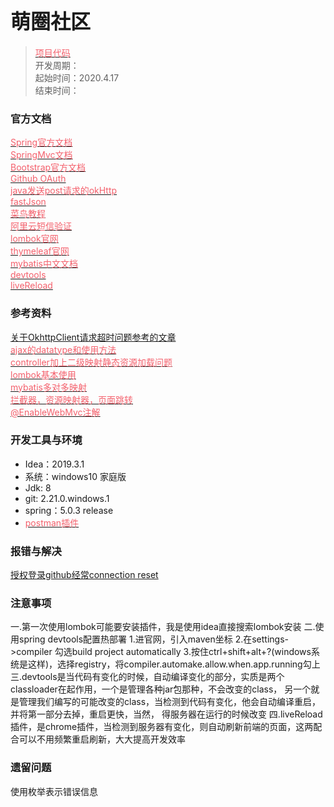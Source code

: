 # <font size=6>萌圈社区</font> #

> [<font color=#F4606C>项目代码</font>](https://github.com/iwishing/ccCommunity)  
> 开发周期：  
> 起始时间：2020.4.17  
> 结束时间：  
### 官方文档
[<font color=#F4606C>Spring官方文档</font>](https://spring.io/guides)  
[<font color=#F4606C>SpringMvc文档</font>](https://docs.spring.io/spring/docs/current/spring-framework-reference/web.html)  
[<font color=#F4606C>Bootstrap官方文档</font>](https://v3.bootcss.com/getting-started)  
[<font color=#F4606C>Github OAuth</font>](https://developer.github.com/apps/building-oauth-apps/creating-an-oauth-app/)  
[<font color=#F4606C>java发送post请求的okHttp</font>](]https://square.github.io/okhttp/)  
[<font color=#F4606C>fastJson</font>](https://github.com/alibaba/fastjson/wiki/Quick-Start-CN)  
[<font color=#F4606C>菜鸟教程</font>](https://www.runoob.com/)  
[<font color=#F4606C>阿里云短信验证</font>](https://dysms.console.aliyun.com/dysms.htm?spm=5176.8195934.1283918..144a30c9hgoyME&aly_as=mUKUUN9uw&accounttraceid=7ef6e803652b42e8b92e9562c84966acbzzq#/overview)    
[<font color=#F4606C>lombok官网</font>](https://projectlombok.org/)  
[<font color=#F4606C>thymeleaf官网</font>](https://www.thymeleaf.org/)    
[<font color=#F4606C>mybatis中文文档</font>](https://mybatis.org/mybatis-3/zh/)    
[<font color=#F4606C>devtools</font>](https://docs.spring.io/spring-boot/docs/2.1.0.BUILD-SNAPSHOT/reference/htmlsingle/#using-boot-devtools)    
[<font color=#F4606C>liveReload</font>](https://docs.spring.io/spring-boot/docs/2.1.0.BUILD-SNAPSHOT/reference/htmlsingle/#using-boot-devtools-livereload)    


### 参考资料
[<font>关于OkhttpClient请求超时问题参考的文章</font>](https://blog.csdn.net/do168/article/details/51848895)  
[<font color=#F4606C>ajax的datatype和使用方法</font>](https://blog.csdn.net/blackcat88/article/details/89487915)    
[<font color=#F4606C>controller加上二级映射静态资源加载问题</font>](https://blog.csdn.net/xia4820723/article/details/49659263)  
[<font color=#F4606C>lombok基本使用</font>](https://www.jianshu.com/p/2543c71a8e45)  
[<font color=#F4606C>mybatis多对多映射</font>](https://www.jianshu.com/p/58b92011130b)  
[<font color=#F4606C>拦截器，资源映射器，页面跳转</font>](https://www.cnblogs.com/yangxiansen/p/7859991.html)  
[<font color=#F4606C>@EnableWebMvc注解</font>](https://www.cnblogs.com/lvbinbin2yujie/p/10624584.html)  


### 开发工具与环境
* Idea：2019.3.1  
* 系统：windows10 家庭版  
* Jdk: 8  
* git: 2.21.0.windows.1  
* spring：5.0.3 release  
* [<font color=#F4606C>postman插件</font>](https://www.extfans.com/web-development/gadgdddeaeobeapfhikdkglgbolmfdea/)  
### 报错与解决
[授权登录github经常connection reset](https://blog.csdn.net/fuckingone/article/details/105151628)  

### 注意事项
一.第一次使用lombok可能要安装插件，我是使用idea直接搜索lombok安装
二.使用spring devtools配置热部署
    1.进官网，引入maven坐标
    2.在settings->compiler 勾选build project automatically
    3.按住ctrl+shift+alt+?(windows系统是这样)，选择registry，将compiler.automake.allow.when.app.running勾上
三.devtools是当代码有变化的时候，自动编译变化的部分，实质是两个classloader在起作用，一个是管理各种jar包那种，不会改变的class，
    另一个就是管理我们编写的可能改变的class，当检测到代码有变化，他会自动编译重启，并将第一部分去掉，重启更快，当然，
    得服务器在运行的时候改变
四.liveReload插件，是chrome插件，当检测到服务器有变化，则自动刷新前端的页面，这两配合可以不用频繁重启刷新，大大提高开发效率




### 遗留问题
使用枚举表示错误信息